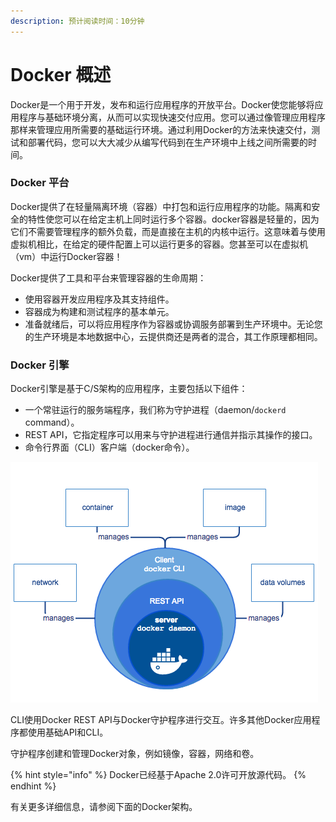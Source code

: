 ```yaml
---
description: 预计阅读时间：10分钟
---
```


# Docker 概述

Docker是一个用于开发，发布和运行应用程序的开放平台。Docker使您能够将应用程序与基础环境分离，从而可以实现快速交付应用。您可以通过像管理应用程序那样来管理应用所需要的基础运行环境。通过利用Docker的方法来快速交付，测试和部署代码，您可以大大减少从编写代码到在生产环境中上线之间所需要的时间。

### Docker 平台

Docker提供了在轻量隔离环境（容器）中打包和运行应用程序的功能。隔离和安全的特性使您可以在给定主机上同时运行多个容器。docker容器是轻量的，因为它们不需要管理程序的额外负载，而是直接在主机的内核中运行。这意味着与使用虚拟机相比，在给定的硬件配置上可以运行更多的容器。您甚至可以在虚拟机（vm）中运行Docker容器！

Docker提供了工具和平台来管理容器的生命周期：

* 使用容器开发应用程序及其支持组件。
* 容器成为构建和测试程序的基本单元。
* 准备就绪后，可以将应用程序作为容器或协调服务部署到生产环境中。无论您的生产环境是本地数据中心，云提供商还是两者的混合，其工作原理都相同。

### Docker 引擎 <a id="docker-engine"></a>

Docker引擎是基于C/S架构的应用程序，主要包括以下组件：

* 一个常驻运行的服务端程序，我们称为守护进程（daemon/`dockerd` command）。
* REST API，它指定程序可以用来与守护进程进行通信并指示其操作的接口。
* 命令行界面（CLI）客户端（docker命令）。

![](.gitbook/assets/engine-components-flow.png)

CLI使用Docker REST API与Docker守护程序进行交互。许多其他Docker应用程序都使用基础API和CLI。

守护程序创建和管理Docker对象，例如镜像，容器，网络和卷。

{% hint style="info" %}
Docker已经基于Apache 2.0许可开放源代码。
{% endhint %}

有关更多详细信息，请参阅下面的Docker架构。





